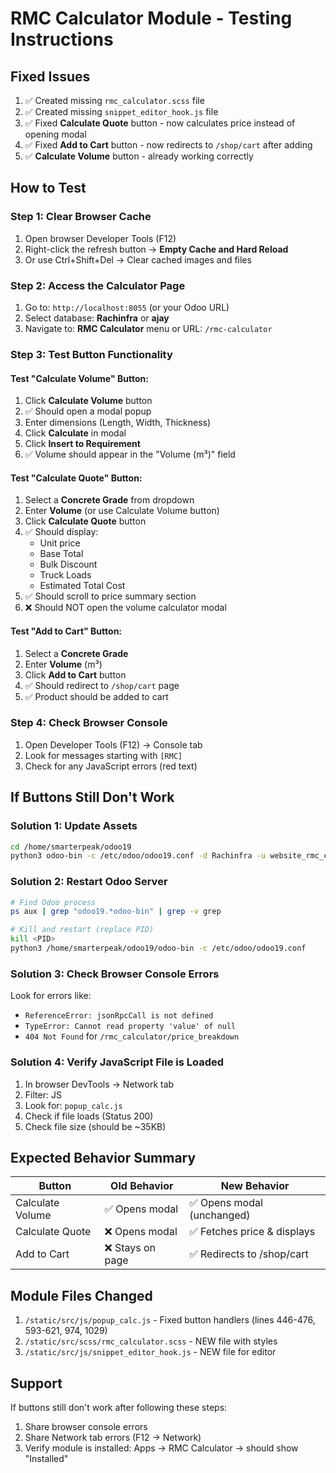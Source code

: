# RMC Calculator Module - Testing Instructions

## Fixed Issues

1. ✅ Created missing `rmc_calculator.scss` file
2. ✅ Created missing `snippet_editor_hook.js` file
3. ✅ Fixed **Calculate Quote** button - now calculates price instead of opening modal
4. ✅ Fixed **Add to Cart** button - now redirects to `/shop/cart` after adding
5. ✅ **Calculate Volume** button - already working correctly

## How to Test

### Step 1: Clear Browser Cache
1. Open browser Developer Tools (F12)
2. Right-click the refresh button → **Empty Cache and Hard Reload**
3. Or use Ctrl+Shift+Del → Clear cached images and files

### Step 2: Access the Calculator Page
1. Go to: `http://localhost:8055` (or your Odoo URL)
2. Select database: **Rachinfra** or **ajay**
3. Navigate to: **RMC Calculator** menu or URL: `/rmc-calculator`

### Step 3: Test Button Functionality

#### Test "Calculate Volume" Button:
1. Click **Calculate Volume** button
2. ✅ Should open a modal popup
3. Enter dimensions (Length, Width, Thickness)
4. Click **Calculate** in modal
5. Click **Insert to Requirement**
6. ✅ Volume should appear in the "Volume (m³)" field

#### Test "Calculate Quote" Button:
1. Select a **Concrete Grade** from dropdown
2. Enter **Volume** (or use Calculate Volume button)
3. Click **Calculate Quote** button
4. ✅ Should display:
   - Unit price
   - Base Total
   - Bulk Discount
   - Truck Loads
   - Estimated Total Cost
5. ✅ Should scroll to price summary section
6. ❌ Should NOT open the volume calculator modal

#### Test "Add to Cart" Button:
1. Select a **Concrete Grade**
2. Enter **Volume** (m³)
3. Click **Add to Cart** button
4. ✅ Should redirect to `/shop/cart` page
5. ✅ Product should be added to cart

### Step 4: Check Browser Console
1. Open Developer Tools (F12) → Console tab
2. Look for messages starting with `[RMC]`
3. Check for any JavaScript errors (red text)

## If Buttons Still Don't Work

### Solution 1: Update Assets
```bash
cd /home/smarterpeak/odoo19
python3 odoo-bin -c /etc/odoo/odoo19.conf -d Rachinfra -u website_rmc_calculator --stop-after-init
```

### Solution 2: Restart Odoo Server
```bash
# Find Odoo process
ps aux | grep "odoo19.*odoo-bin" | grep -v grep

# Kill and restart (replace PID)
kill <PID>
python3 /home/smarterpeak/odoo19/odoo-bin -c /etc/odoo/odoo19.conf
```

### Solution 3: Check Browser Console Errors
Look for errors like:
- `ReferenceError: jsonRpcCall is not defined`
- `TypeError: Cannot read property 'value' of null`
- `404 Not Found` for `/rmc_calculator/price_breakdown`

### Solution 4: Verify JavaScript File is Loaded
1. In browser DevTools → Network tab
2. Filter: JS
3. Look for: `popup_calc.js`
4. Check if file loads (Status 200)
5. Check file size (should be ~35KB)

## Expected Behavior Summary

| Button | Old Behavior | New Behavior |
|--------|--------------|--------------|
| Calculate Volume | ✅ Opens modal | ✅ Opens modal (unchanged) |
| Calculate Quote | ❌ Opens modal | ✅ Fetches price & displays |
| Add to Cart | ❌ Stays on page | ✅ Redirects to /shop/cart |

## Module Files Changed

1. `/static/src/js/popup_calc.js` - Fixed button handlers (lines 446-476, 593-621, 974, 1029)
2. `/static/src/scss/rmc_calculator.scss` - NEW file with styles
3. `/static/src/js/snippet_editor_hook.js` - NEW file for editor

## Support

If buttons still don't work after following these steps:
1. Share browser console errors
2. Share Network tab errors (F12 → Network)
3. Verify module is installed: Apps → RMC Calculator → should show "Installed"
